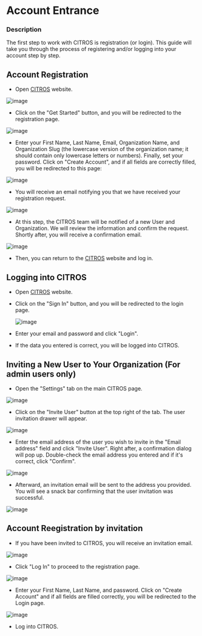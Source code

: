 <!-- ---
sidebar_label: 'Documentation'
description: 'Documentation'
hide_title: true
--- -->

# Account Entrance

### Description

The first step to work with CITROS is registration (or login). This guide will take you through the process of registering and/or logging into your account step by step.

## Account Registration

- Open [CITROS](http://citros.io/) website.

![image](img/MainPage.png)

- Click on the "Get Started" button, and you will be redirected to the registration page.

![image](img/RegisterOrgAndUsr.png)

- Enter your First Name, Last Name, Email, Organization Name, and Organization Slug (the lowercase version of the organization name; it should contain only lowercase letters or numbers). Finally, set your password. Click on "Create Account", and if all fields are correctly filled, you will be redirected to this page:

![image](img/ThanksForRegistration.png)

- You will receive an email notifying you that we have received your registration request.

![image](img/GreetingsWaitActivation.png)

- At this step, the CITROS team will be notified of a new User and Organization. We will review the information and confirm the request. Shortly after, you will receive a confirmation email.

![image](img/GreetingsActivated.png)

- Then, you can return to the [CITROS](http://citros.io/) website and log in.

## Logging into CITROS

- Open [CITROS](http://citros.io/) website.

- Click on the "Sign In" button, and you will be redirected to the login page.

  ![image](img/LogIn.png)

- Enter your email and password and click "Login".
- If the data you entered is correct, you will be logged into CITROS.

## Inviting a New User to Your Organization (For admin users only)

- Open the "Settings" tab on the main CITROS page.

![image](img/UserList.png)

- Click on the "Invite User" button at the top right of the tab. The user invitation drawer will appear.

![image](img/UserListWithDrawer.png)

- Enter the email address of the user you wish to invite in the "Email address" field and click "Invite User". Right after, a confirmation dialog will pop up. Double-check the email address you entered and if it's correct, click "Confirm".

![image](img/InviteDialog.png)

- Afterward, an invitation email will be sent to the address you provided. You will see a snack bar confirming that the user invitation was successful.

![image](img/UserListSnackBar.png)

## Account Reegistration by invitation

- If you have been invited to CITROS, you will receive an invitation email.

![image](img/YouHaveBeenInvited.png)

- Click "Log In" to proceed to the registration page.

![image](img/RegistrationByInvitation.png)

- Enter your First Name, Last Name, and password. Click on "Create Account" and if all fields are filled correctly, you will be redirected to the Login page.

![image](img/LogIn.png)

- Log into CITROS.
